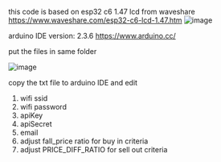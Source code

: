 this code is based on esp32 c6 1.47 lcd from waveshare https://www.waveshare.com/esp32-c6-lcd-1.47.htm
![image](https://github.com/user-attachments/assets/62232da8-7635-490d-a891-14314a5c0454)

arduino IDE version: 2.3.6 https://www.arduino.cc/

put the files in same folder

![image](https://github.com/user-attachments/assets/3fa56c4f-8b83-4d14-8733-f55e2b040ba7)


copy the txt file to arduino IDE and edit
1. wifi ssid
2. wifi password
3. apiKey
4. apiSecret
5. email
6. adjust fall_price ratio for buy in criteria
7. adjust PRICE_DIFF_RATIO for sell out criteria
